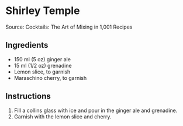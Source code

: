 # Shirley Temple #

Source: Cocktails: The Art of Mixing in 1,001 Recipes

## Ingredients ##
* 150 ml (5 oz) ginger ale
* 15 ml (1/2 oz) grenadine
* Lemon slice, to garnish
* Maraschino cherry, to garnish

## Instructions ##
1. Fill a collins glass with ice and pour in the ginger ale and grenadine.
1. Garnish with the lemon slice and cherry.
